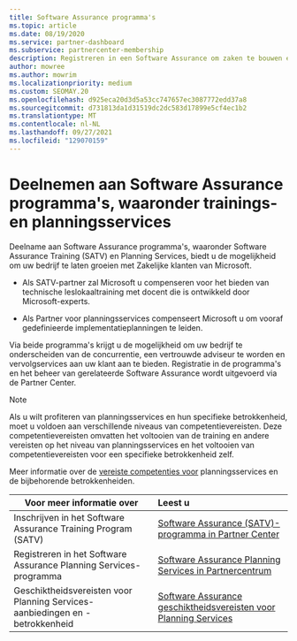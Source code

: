 ```yaml
---
title: Software Assurance programma's
ms.topic: article
ms.date: 08/19/2020
ms.service: partner-dashboard
ms.subservice: partnercenter-membership
description: Registreren in een Software Assurance om zaken te bouwen en te compenseren voor het leveren van training en planning aan zakelijke klanten.
author: mowree
ms.author: mowrim
ms.localizationpriority: medium
ms.custom: SEOMAY.20
ms.openlocfilehash: d925eca20d3d5a53cc747657ec3087772edd37a8
ms.sourcegitcommit: d731813da1d31519dc2dc583d17899e5cf4ec1b2
ms.translationtype: MT
ms.contentlocale: nl-NL
ms.lasthandoff: 09/27/2021
ms.locfileid: "129070159"
---
```

# <a name="participate-in-software-assurance-programs-including-training-vouchers-and-planning-services"></a>Deelnemen aan Software Assurance programma's, waaronder trainings- en planningsservices

Deelname aan Software Assurance programma's, waaronder Software Assurance Training (SATV) en Planning Services, biedt u de mogelijkheid om uw bedrijf te laten groeien met Zakelijke klanten van Microsoft. 

- Als SATV-partner zal Microsoft u compenseren voor het bieden van technische leslokaaltraining met docent die is ontwikkeld door Microsoft-experts. 

- Als Partner voor planningsservices compenseert Microsoft u om vooraf gedefinieerde implementatieplanningen te leiden. 

Via beide programma's krijgt u de mogelijkheid om uw bedrijf te onderscheiden van de concurrentie, een vertrouwde adviseur te worden en vervolgservices aan uw klant aan te bieden. Registratie in de programma's en het beheer van gerelateerde Software Assurance wordt uitgevoerd via de Partner Center.

> [!NOTE]
> Als u wilt profiteren van planningsservices en hun specifieke betrokkenheid, moet u voldoen aan verschillende niveaus van competentievereisten. Deze competentievereisten omvatten het voltooien van de training en andere vereisten op het niveau van planningsservices en het voltooien van competentievereisten voor een specifieke betrokkenheid zelf.  
>
> Meer informatie over de [vereiste competenties voor](software-assurance-dps-requirements.md) planningsservices en de bijbehorende betrokkenheiden.


|**Voor meer informatie over**   |**Leest u**   |
|--------------------------|:------------------|
|Inschrijven in het Software Assurance Training Program (SATV)  | [Software Assurance (SATV)-programma in Partner Center](software-assurance-satv.md)|
|Registreren in het Software Assurance Planning Services-programma | [Software Assurance Planning Services in Partnercentrum](software-assurance-dps.md) |
|Geschiktheidsvereisten voor Planning Services-aanbiedingen en -betrokkenheid  | [Software Assurance geschiktheidsvereisten voor Planning Services](software-assurance-dps-requirements.md)  |
